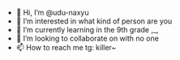 - 👋 Hi, I’m @udu-naxyu
- 👀 I’m interested in  what kind of person are you
- 🌱 I’m currently learning in the 9th grade ,_,
- 💞️ I’m looking to collaborate on with no one
- 📫 How to reach me tg: killer~

<!---
udu-naxyu/udu-naxyu is a ✨ special ✨ repository because its `README.md` (this file) appears on your GitHub profile.
You can click the Preview link to take a look at your changes.
--->
